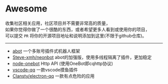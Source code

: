 # Awesome

收集社区相关应用，社区项目并不需要非常高的质量，  
如果你觉得你做了一个很酷的东西，或者希望更多人看到或使用你的项目，  
可以提交 `PR` 将你的开源项目地址和说明添加到这里(不限于github仓库)。  

----

* [abot](https://github.com/takayama-lily/oicq) 一个多账号插件式机器人框架
* [Steve-xmh/neonbot](https://github.com/Steve-xmh/neonbot) abot的加强版，使用多线程隔离了插件，更加稳定
* [node-onebot](https://github.com/takayama-lily/node-onebot) Http API (使用OneBot即cqhttp协议)
* [vscode-qq](https://github.com/takayama-lily/vscode-qq) 一款vscode摸鱼插件
* [Clansty/electron-qq](https://github.com/Clansty/electron-qq) 一款有点危险的应用
